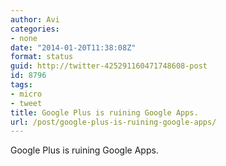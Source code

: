 ```yaml
---
author: Avi
categories:
- none
date: "2014-01-20T11:38:08Z"
format: status
guid: http://twitter-425291160471748608-post
id: 8796
tags:
- micro
- tweet
title: Google Plus is ruining Google Apps.
url: /post/google-plus-is-ruining-google-apps/
---
```

Google Plus is ruining Google Apps.